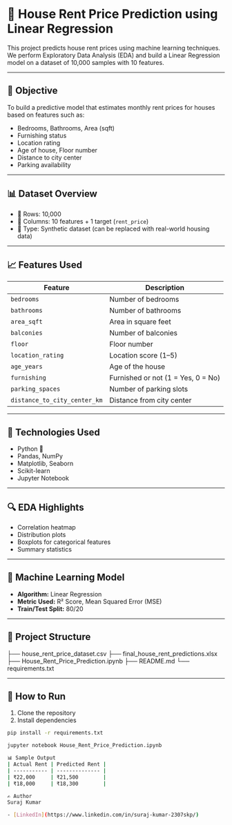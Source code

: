 # 🏡 House Rent Price Prediction using Linear Regression

This project predicts house rent prices using machine learning techniques. We perform Exploratory Data Analysis (EDA) and build a Linear Regression model on a dataset of 10,000 samples with 10 features.

---

## 📌 Objective

To build a predictive model that estimates monthly rent prices for houses based on features such as:
- Bedrooms, Bathrooms, Area (sqft)
- Furnishing status
- Location rating
- Age of house, Floor number
- Distance to city center
- Parking availability

---

## 📊 Dataset Overview

- 🔢 Rows: 10,000  
- 🧾 Columns: 10 features + 1 target (`rent_price`)  
- 📂 Type: Synthetic dataset (can be replaced with real-world housing data)

---

## 📈 Features Used

| Feature                  | Description                          |
|--------------------------|--------------------------------------|
| `bedrooms`              | Number of bedrooms                   |
| `bathrooms`             | Number of bathrooms                  |
| `area_sqft`             | Area in square feet                  |
| `balconies`             | Number of balconies                  |
| `floor`                 | Floor number                         |
| `location_rating`       | Location score (1–5)                 |
| `age_years`             | Age of the house                     |
| `furnishing`            | Furnished or not (1 = Yes, 0 = No)   |
| `parking_spaces`        | Number of parking slots              |
| `distance_to_city_center_km` | Distance from city center       |

---

## 🧪 Technologies Used

- Python 🐍
- Pandas, NumPy
- Matplotlib, Seaborn
- Scikit-learn
- Jupyter Notebook

---

## 🔍 EDA Highlights

- Correlation heatmap
- Distribution plots
- Boxplots for categorical features
- Summary statistics

---

## 🧠 Machine Learning Model

- **Algorithm:** Linear Regression
- **Metric Used:** R² Score, Mean Squared Error (MSE)
- **Train/Test Split:** 80/20

---

## 📂 Project Structure
├── house_rent_price_dataset.csv
├── final_house_rent_predictions.xlsx
├── House_Rent_Price_Prediction.ipynb
├── README.md
└── requirements.txt


---

## 📌 How to Run

1. Clone the repository  
2. Install dependencies  
```bash
pip install -r requirements.txt

jupyter notebook House_Rent_Price_Prediction.ipynb

📊 Sample Output
| Actual Rent | Predicted Rent |
| ----------- | -------------- |
| ₹22,000     | ₹21,500        |
| ₹18,000     | ₹18,300        |

✍️ Author
Suraj Kumar

- [LinkedIn](https://www.linkedin.com/in/suraj-kumar-2307skp/)

